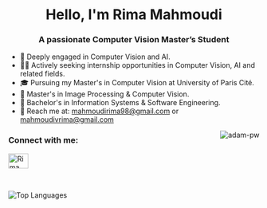 <h1 align="center">Hello, I'm Rima Mahmoudi</h1>
<h3 align="center">A passionate Computer Vision Master’s Student</h3> 

- 🌱 Deeply engaged in Computer Vision and AI.
- 👩‍💻 Actively seeking internship opportunities in Computer Vision, AI and related fields.
- 🎓 Pursuing my Master's in Computer Vision at University of Paris Cité.
- 🏫 Master's in Image Processing & Computer Vision.
- 💼 Bachelor's in Information Systems & Software Engineering.
- 📧 Reach me at: mahmoudirima98@gmail.com or mahmoudivrima@gmail.com

<p><img align="right" src="https://github.com/vivosalvador/vivosalvador/blob/main/animation.gif" alt="adam-pw" /></p>

<h3 align="left">Connect with me:</h3> <p align="left">
  <a href="https://www.linkedin.com/in/rima-mahmoudi-664600232" target="blank"><img align="center"
      src="https://raw.githubusercontent.com/rahuldkjain/github-profile-readme-generator/master/src/images/icons/Social/linked-in-alt.svg"
      alt="Rima Mahmoudi" height="30" width="40" /></a>
</p>

<br>

![Top Languages](https://github-readme-stats.vercel.app/api/top-langs/?username=vivorima&theme=buefy)
